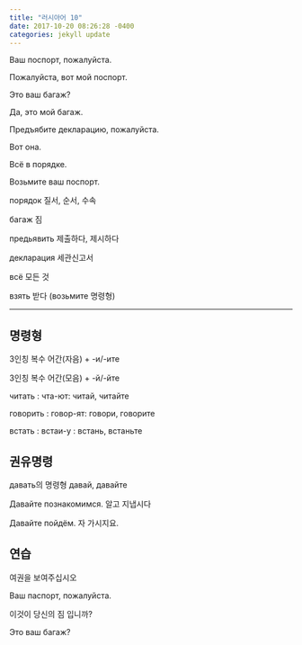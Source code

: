 ```yaml
---
title: "러시아어 10"
date: 2017-10-20 08:26:28 -0400
categories: jekyll update
---
```

Ваш поспорт, пожалуйста.

Пожалуйста, вот мой поспорт.

Это ваш багаж?

Да, это мой багаж.

Предъябите декларацию, пожалуйста.

Вот она.

Всё в порядке. 

Возьмите ваш поспорт.


порядок 질서, 순서, 수속

багаж 짐 

предьявить 제출하다, 제시하다

декларация 세관신고서

всё 모든 것

взять 받다 (возьмите 명령형)


---
## 명령형

3인칭 복수 어간(자음) + -и/-ите

3인칭 복수 어간(모음) + -й/-йте

читать : чта-ют: читай, читайте

говорить : говор-ят: говори, говорите

встать : встаи-у : встань, встаньте

## 권유명령

давать의 명령형 давай, давайте

Давайте познакомимся. 알고 지냅시다

Давайте пойдём. 자 가시지요.

## 연습

여권을 보여주십시오

Ваш паспорт, пожалуйста.


이것이 당신의 짐 입니까?

Это ваш багаж?

